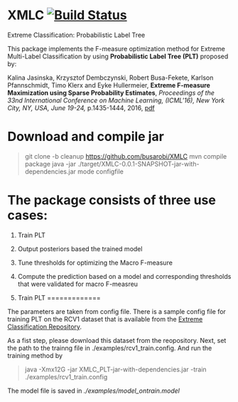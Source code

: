 # XMLC [![Build Status](https://travis-ci.org/busarobi/XMLC.svg?branch=master)](https://travis-ci.org/busarobi/XMLC)
Extreme Classification: Probabilistic Label Tree

This package implements the F-measure optimization method for Extreme Multi-Label Classification by using __Probabilistic Label Tree (PLT)__ proposed by:

Kalina Jasinska, Krzysztof Dembczynski, Robert Busa-Fekete, Karlson Pfannschmidt, Timo Klerx and Eyke Hullermeier, __Extreme F-measure Maximization using Sparse Probability Estimates__, *Proceedings of the 33nd International Conference on Machine Learning, (ICML'16), New York City, NY, USA, June 19-24,* p.1435-1444, 2016, [pdf](http://jmlr.org/proceedings/papers/v48/jasinska16.html)

 
Download and compile jar
========================


> git clone -b cleanup https://github.com/busarobi/XMLC
> mvn compile package 
> java -jar ./target/XMLC-0.0.1-SNAPSHOT-jar-with-dependencies.jar mode configfile 
 
The package consists of three use cases:
=========================================
 
 1. Train PLT
 2. Output posteriors based the trained model
 3. Tune thresholds for optimizing the Macro F-measure
 4. Compute the prediction based on a model and corresponding thresholds that were validated for macro F-measreu



1. Train PLT
============= 

The parameters are taken from config file. There is a sample config file for training PLT on the RCV1 dataset that is available from the [Extreme Classification Repository](http://research.microsoft.com/en-us/um/people/manik/downloads/XC/XMLRepository.html).

As a fist step, please download this dataset from the reopository. Next, set the path to the trainng file in ./examples/rcv1_train.config. And run the training method by 

>java -Xmx12G -jar XMLC_PLT-jar-with-dependencies.jar -train ./examples/rcv1_train.config 

The model file is saved in *./examples/model_ontrain.model*

